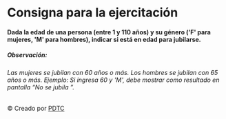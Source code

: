 # Consigna para la ejercitación 

#### Dada la edad de una persona (entre 1 y 110 años) y su género ('F' para mujeres, 'M' para hombres), indicar si está en edad para jubilarse.

##### Observación:
###### Las mujeres se jubilan con 60 años o más. Los hombres se jubilan con 65 años o más. Ejemplo: Si ingresa 60 y 'M', debe mostrar como resultado en pantalla “No se jubila ”.

&copy; Creado por 
[PDTC](https://linktr.ee/programadesdetucasa "PDTC")
